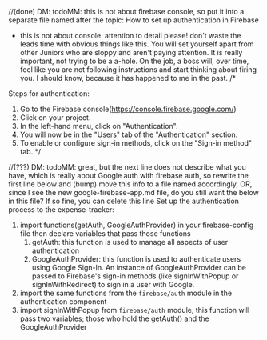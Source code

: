//(done) DM: todoMM: this is not about firebase console, so put it into a separate file named after the topic: How to set up authentication in Firebase
* this is not about console. attention to detail please! don't waste the leads time with obvious things like this. You will set yourself apart from other Juniors who are sloppy and aren't paying attention. It is really important, not trying to be a a-hole. On the job, a boss will, over time, feel like you are not following instructions and start thinking about firing you. I should know, because it has happened to me in the past. 
 /*

Steps for authentication:
  1. Go to the Firebase console(https://console.firebase.google.com/)
  2. Click on your project.
  3. In the left-hand menu, click on "Authentication".
  4. You will now be in the "Users" tab of the "Authentication" section.
  5. To enable or configure sign-in methods, click on the "Sign-in method" tab.
*/

//(???) DM: todoMM: great, but the next line does not describe what you have, which is really about Google auth with firebase auth, so rewrite the first line below and (bump) move this info to a file named accordingly, OR, since I see the new google-firebase-app.md file, do you still want the below in this file? If so fine, you can delete this line
Set up the authentication process to the expense-tracker:
1. import functions(getAuth, GoogleAuthProvider) in your firebase-config file then declare variables that pass those functions
   1. getAuth: this function is used to manage all aspects of user authentication
   2. GoogleAuthProvider: this function is used to authenticate users using Google Sign-In. An instance of GoogleAuthProvider can be passed to Firebase's sign-in methods (like signInWithPopup or signInWithRedirect) to sign in a user with Google.
2. import the same functions from the `firebase/auth` module in the authentication component
3. import signInWithPopup from `firebase/auth` module, this function will pass two variables; those who hold the getAuth() and the GoogleAuthProvider